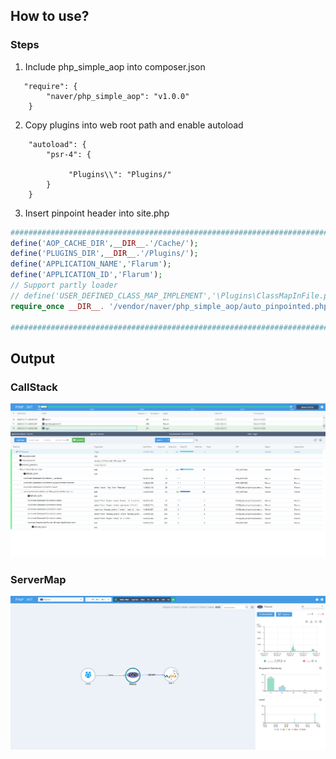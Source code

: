 ﻿## How to use?

### Steps

1. Include php_simple_aop into composer.json
 
```
   "require": {
        "naver/php_simple_aop": "v1.0.0"
    }
```

2. Copy plugins into web root path and enable autoload

```
    "autoload": {
        "psr-4": {
            
             "Plugins\\": "Plugins/"
        }
    }
```

3. Insert pinpoint header into site.php

``` php
#####################################################################################
define('AOP_CACHE_DIR',__DIR__.'/Cache/');
define('PLUGINS_DIR',__DIR__.'/Plugins/');
define('APPLICATION_NAME','Flarum');
define('APPLICATION_ID','Flarum');
// Support partly loader
// define('USER_DEFINED_CLASS_MAP_IMPLEMENT','\Plugins\ClassMapInFile.php');
require_once __DIR__. '/vendor/naver/php_simple_aop/auto_pinpointed.php';

#####################################################################################
```

## Output

### CallStack
![CallStack](images/Flarum_callstack.png)

### ServerMap
![CallStack](images/Flarum_readme.png)